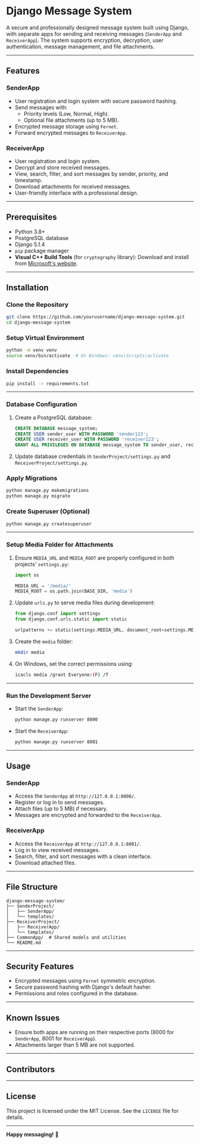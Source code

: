 # Django Message System

A secure and professionally designed message system built using Django, with separate apps for sending and receiving messages (`SenderApp` and `ReceiverApp`). The system supports encryption, decryption, user authentication, message management, and file attachments.

---
## Features

### SenderApp
- User registration and login system with secure password hashing.
- Send messages with:
  - Priority levels (Low, Normal, High).
  - Optional file attachments (up to 5 MB).
- Encrypted message storage using `Fernet`.
- Forward encrypted messages to `ReceiverApp`.

### ReceiverApp
- User registration and login system.
- Decrypt and store received messages.
- View, search, filter, and sort messages by sender, priority, and timestamp.
- Download attachments for received messages.
- User-friendly interface with a professional design.

---
## Prerequisites
- Python 3.8+
- PostgreSQL database
- Django 5.1.4
- `pip` package manager
- **Visual C++ Build Tools** (for `cryptography` library): Download and install from [Microsoft's website](https://visualstudio.microsoft.com/visual-cpp-build-tools/).

---
## Installation

### Clone the Repository
```bash
git clone https://github.com/yourusername/django-message-system.git
cd django-message-system
```

### Setup Virtual Environment
```bash
python -m venv venv
source venv/bin/activate  # On Windows: venv\Scripts\activate
```

### Install Dependencies
```bash
pip install -r requirements.txt
```

---
### Database Configuration
1. Create a PostgreSQL database:
   ```sql
   CREATE DATABASE message_system;
   CREATE USER sender_user WITH PASSWORD 'sender123';
   CREATE USER receiver_user WITH PASSWORD 'receiver123';
   GRANT ALL PRIVILEGES ON DATABASE message_system TO sender_user, receiver_user;
   ```

2. Update database credentials in `SenderProject/settings.py` and `ReceiverProject/settings.py`.

### Apply Migrations
```bash
python manage.py makemigrations
python manage.py migrate
```

### Create Superuser (Optional)
```bash
python manage.py createsuperuser
```

---
### Setup Media Folder for Attachments
1. Ensure `MEDIA_URL` and `MEDIA_ROOT` are properly configured in both projects' `settings.py`:
   ```python
   import os

   MEDIA_URL = '/media/'
   MEDIA_ROOT = os.path.join(BASE_DIR, 'media')
   ```

2. Update `urls.py` to serve media files during development:
   ```python
   from django.conf import settings
   from django.conf.urls.static import static

   urlpatterns += static(settings.MEDIA_URL, document_root=settings.MEDIA_ROOT)
   ```

3. Create the `media` folder:
   ```bash
   mkdir media
   ```

4. On Windows, set the correct permissions using:
   ```bash
   icacls media /grant Everyone:(F) /T
   ```

---
### Run the Development Server
- Start the `SenderApp`:
  ```bash
  python manage.py runserver 8000
  ```
- Start the `ReceiverApp`:
  ```bash
  python manage.py runserver 8001
  ```

---
## Usage

### SenderApp
- Access the `SenderApp` at `http://127.0.0.1:8000/`.
- Register or log in to send messages.
- Attach files (up to 5 MB) if necessary.
- Messages are encrypted and forwarded to the `ReceiverApp`.

### ReceiverApp
- Access the `ReceiverApp` at `http://127.0.0.1:8001/`.
- Log in to view received messages.
- Search, filter, and sort messages with a clean interface.
- Download attached files.

---
## File Structure

```
django-message-system/
├── SenderProject/
│   ├── SenderApp/
│   └── templates/
├── ReceiverProject/
│   ├── ReceiverApp/
│   └── templates/
├── CommonApp/  # Shared models and utilities
└── README.md
```

---
## Security Features
- Encrypted messages using `Fernet` symmetric encryption.
- Secure password hashing with Django's default hasher.
- Permissions and roles configured in the database.

---
## Known Issues
- Ensure both apps are running on their respective ports (8000 for `SenderApp`, 8001 for `ReceiverApp`).
- Attachments larger than 5 MB are not supported.

---
## Contributors

---
## License
This project is licensed under the MIT License. See the `LICENSE` file for details.

---
**Happy messaging!** 🚀
